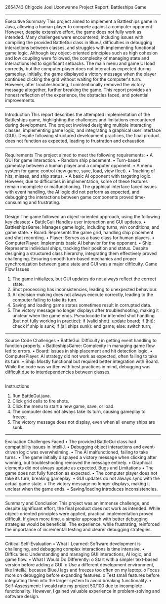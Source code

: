 2654743
Chigozie Joel Uzonwanne
Project Report: Battleships Game
________________________________________
Executive Summary
This project aimed to implement a Battleships game in Java, allowing a human player to compete against a computer opponent. However, despite extensive effort, the game does not fully work as intended. Many challenges were encountered, including issues with compiling the provided BattleGui class in BlueJ, difficulties in debugging interactions between classes, and struggles with implementing functional game logic. Although key object-oriented principles such as high cohesion and low coupling were followed, the complexity of managing state and interactions led to significant setbacks.
The main menu and game UI load correctly, but the computer player does not interact as expected during gameplay. Initially, the game displayed a victory message when the player continued clicking the grid without waiting for the computer's turn. However, after troubleshooting, I unintentionally removed the victory message altogether, further breaking the game. This report provides an honest reflection of the experience, the obstacles faced, and potential improvements.
________________________________________
Introduction
This report describes the attempted implementation of the Battleships game, highlighting the challenges and limitations encountered during development. The project involved designing multiple interacting classes, implementing game logic, and integrating a graphical user interface (GUI). Despite following structured development practices, the final product does not function as expected, leading to frustration and exhaustion.
________________________________________
Requirements
The project aimed to meet the following requirements:
•	A GUI for game interaction.
•	Random ship placement.
•	Turn-based gameplay between a human player and a computer opponent.
•	A menu system for game control (new game, save, load, view fleet).
•	Tracking of hits, misses, and ship status.
•	A basic AI opponent with targeting logic.
However, due to difficulties in implementation, some of these features remain incomplete or malfunctioning. The graphical interface faced issues with event handling, the AI logic did not perform as expected, and debugging the interactions between game components proved time-consuming and frustrating.
________________________________________
Design
The game followed an object-oriented approach, using the following key classes:
•	BattleGui: Handles user interaction and GUI updates.
•	BattleshipsGame: Manages game logic, including turns, win conditions, and game state.
•	Board: Represents the game grid, handling ship placement and shot recording.
•	Player: Serves as a base class for human players.
•	ComputerPlayer: Implements basic AI behavior for the opponent.
•	Ship: Represents individual ships, tracking their position and status.
Despite designing a structured class hierarchy, integrating them effectively proved challenging. Ensuring smooth turn-based mechanics and proper synchronization between game state and GUI was a major difficulty.
Game Flow Issues
1.	The game initializes, but GUI updates do not always reflect the correct state.
2.	Shot processing has inconsistencies, leading to unexpected behaviour.
3.	AI decision-making does not always execute correctly, leading to the computer failing to take its turn.
4.	Saving and loading game states sometimes result in corrupted data.
5.	The victory message no longer displays after troubleshooting, making it unclear when the game ends.
Pseudocode for intended shot handling (but not fully working in practice):
if (valid shot):
    update board;
    if (hit):
        check if ship is sunk;
        if (all ships sunk):
            end game;
    else:
        switch turn;
________________________________________
Source Code Challenges
•	BattleGui: Difficulty in getting event handling to function properly.
•	BattleshipsGame: Complexity in managing game flow led to errors.
•	Board: Issues in ship placement and hit detection logic.
•	ComputerPlayer: AI strategy did not work as expected, often failing to take its turn.
•	Ship: Mostly functional but required better integration with Board.
While the code was written with best practices in mind, debugging was difficult due to interdependencies between classes.
________________________________________
Instructions
1.	Run BattleGui.java.
2.	Click grid cells to fire shots.
3.	Click the menu to start a new game, save, or load.
4.	The computer does not always take its turn, causing gameplay to freeze.
5.	The victory message does not display, even when all enemy ships are sunk.
________________________________________
Evaluation
Challenges Faced
•	The provided BattleGui class had compatibility issues in IntelliJ.
•	Debugging object interactions and event-driven logic was overwhelming.
•	The AI malfunctioned, failing to take turns.
•	The game initially displayed a victory message when clicking after winning, but troubleshooting removed the message entirely.
•	Graphical elements did not always update as expected.
Bugs and Limitations
•	The game does not fully function as expected.
•	The computer player does not take its turn, breaking gameplay.
•	GUI updates do not always sync with the actual game state.
•	The victory message no longer displays, making it unclear when the game ends.
•	Saving/loading introduces inconsistencies.
________________________________________
Summary and Conclusion
This project was an immense challenge, and despite significant effort, the final product does not work as intended. While object-oriented principles were applied, practical implementation proved difficult. If given more time, a simpler approach with better debugging strategies would be beneficial. The experience, while frustrating, reinforced the importance of incremental testing and clearer debugging strategies.
________________________________________
Critical Self-Evaluation
•	What I Learned: Software development is challenging, and debugging complex interactions is time intensive.
•	Difficulties: Understanding and managing GUI interactions, AI logic, and game flow.
•	What I Would Do Differently:
o	Start with a simpler text-based version before adding a GUI.
o	Use a different development environment, like IntelliJ, because BlueJ lags and freezes too often on my laptop.
o	Focus more on debugging before expanding features.
o	Test small features before integrating them into the larger system to avoid breaking functionality.
•	Self-Assessment: I would rate my project 50/100 due to incomplete functionality. However, I gained valuable experience in problem-solving and software design.

